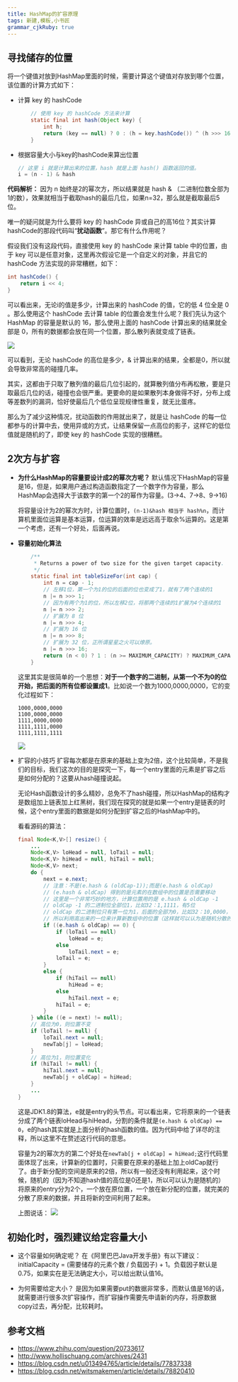 ```yaml
---
title: HashMap的扩容原理
tags: 新建,模板,小书匠
grammar_cjkRuby: true
---
```



## 寻找储存的位置
将一个键值对放到HashMap里面的时候，需要计算这个键值对存放到哪个位置，该位置的计算方式如下：
- 计算 key 的 hashCode
    ```java
        // 使用 key 的 hashCode 方法来计算
        static final int hash(Object key) {
            int h;
            return (key == null) ? 0 : (h = key.hashCode()) ^ (h >>> 16);
        }
    ```

- 根据容量大小与key的hashCode来算出位置
    ```java
    // 这里 i 就是计算出来的位置，hash 就是上面 hash() 函数返回的值。
    i = (n - 1) & hash
    ```
**代码解析：**
因为 n 始终是2的幂次方，所以结果就是 hash & （二进制位数全部为1的数），效果就相当于截取hash的最后几位，如果n=32，那么就是截取最后5位。

唯一的疑问就是为什么要将 key 的 hashCode 异或自己的高16位？其实计算hashCode的那段代码叫“**扰动函数**”。那它有什么作用呢？

假设我们没有这段代码，直接使用 key 的 hashCode 来计算 table 中的位置，由于 key 可以是任意对象，这里再次假设它是一个自定义的对象，并且它的 hashCode 方法实现的非常糟糕，如下：
```java
int hashCode() {
    return i << 4;
}
```
可以看出来，无论i的值是多少，计算出来的 hashCode 的值，它的低 4 位全是 0 。那么使用这个 hashCode 去计算 table 的位置会发生什么呢？我们先认为这个HashMap 的容量是默认的 16，那么使用上面的 hashCode 计算出来的结果就全部是 0，所有的数据都会放在同一个位置，那么散列表就变成了链表。

![](find_pos.png)

可以看到，无论 hashCode 的高位是多少，& 计算出来的结果，全都是0，所以就会导致非常高的碰撞几率。

其实，这都由于只取了散列值的最后几位引起的，就算散列值分布再松散，要是只取最后几位的话，碰撞也会很严重。更要命的是如果散列本身做得不好，分布上成等差数列的漏洞，恰好使最后几个低位呈现规律性重复，就无比蛋疼。

那么为了减少这种情况，扰动函数的作用就出来了，就是让 hashCode 的每一位都参与的计算中去，使用异或的方式，让结果保留一点高位的影子，这样它的低位值就是随机的了，即使 key 的 hashCode 实现的很糟糕。

## 2次方与扩容
- **为什么HashMap的容量要设计成2的幂次方呢？**
    默认情况下HashMap的容量是16，但是，如果用户通过构造函数指定了一个数字作为容量，那么HashMap会选择大于该数字的第一个2的幂作为容量。(3->4、7->8、9->16)

    将容量设计为2的幂次方时，计算位置时，`(n-1)&hash 相当于 hash%n`，而计算机里面位运算是基本运算，位运算的效率是远远高于取余%运算的。这是第一个考虑，还有一个好处，后面再说。
    
- **容量初始化算法**
    
    ```java
        /**
         * Returns a power of two size for the given target capacity.
         */
        static final int tableSizeFor(int cap) {
            int n = cap - 1;
            // 左移1位，第一个为1的位的后面的位也变成了1，就有了两个连续的1
            n |= n >>> 1;
            // 因为有两个为1的位，所以左移2位，将那两个连续的1扩展为4个连续的1
            n |= n >>> 2;
            // 扩展为 8 位
            n |= n >>> 4;
            // 扩展为 16 位
            n |= n >>> 8;
            // 扩展为 32 位，正所谓星星之火可以燎原。
            n |= n >>> 16;
            return (n < 0) ? 1 : (n >= MAXIMUM_CAPACITY) ? MAXIMUM_CAPACITY : n + 1;
        }
    ```
    这里其实是很简单的一个思想：**对于一个数字的二进制，从第一个不为0的位开始，把后面的所有位都设置成1**。比如说一个数为1000,0000,0000，它的变化过程如下：
    ```console
    1000,0000,0000
    1100,0000,0000
    1111,0000,0000
    1111,1111,0000
    1111,1111,1111
    ```
    ![](cap_init.png)
    
- 扩容的小技巧
    扩容每次都是在原来的基础上变为2倍，这个比较简单，不是我们的目标，我们这次的目的是探究一下，每一个entry里面的元素是扩容之后是如何分配的？这要从hash碰撞说起。

    无论Hash函数设计的多么精妙，总免不了hash碰撞，所以HashMap的结构才是数组加上链表加上红黑树，我们现在探究的就是如果一个entry是链表的时候，这个entry里面的数据是如何分配到扩容之后的HashMap中的。
    
    看看源码的算法：
    ```java
    final Node<K,V>[] resize() {
        ...
        Node<K,V> loHead = null, loTail = null;
        Node<K,V> hiHead = null, hiTail = null;
        Node<K,V> next;
        do {
            next = e.next;
            // 注意：不是(e.hash & (oldCap-1));而是(e.hash & oldCap)
            // (e.hash & oldCap) 得到的是元素的在数组中的位置是否需要移动
            // 这里是一个非常巧妙的地方，计算位置用的是 e.hash & oldCap -1
            // oldCap -1 的二进制位全部位1，比如32：1,1111，有5位
            // oldCap 的二进制位只有第一位为1，后面的全部为0，比如32：10,0000，有6位
            // 所以利用高出来的一位来计算新数组中的位置（这样就可以认为是随机分散的）
            if ((e.hash & oldCap) == 0) {
                if (loTail == null)
                    loHead = e;
                else
                    loTail.next = e;
                loTail = e;
            }
            else {
                if (hiTail == null)
                    hiHead = e;
                else
                    hiTail.next = e;
                hiTail = e;
            }
        } while ((e = next) != null);
        // 高位为0，则位置不变
        if (loTail != null) {
            loTail.next = null;
            newTab[j] = loHead;
        }
        // 高位为1，则位置变化
        if (hiTail != null) {
            hiTail.next = null;
            newTab[j + oldCap] = hiHead;
        }
        ...
    }
    ```
    这是JDK1.8的算法，e就是entry的头节点。可以看出来，它将原来的一个链表分成了两个链表loHead与hiHead，分割的条件就是`(e.hash & oldCap) == 0`，e的hash其实就是上面分析的hash函数的值。因为代码中给了详尽的注释，所以这里不在赘述这行代码的意思。
    
    容量为2的幂次方的第二个好处在`newTab[j + oldCap] = hiHead;`这行代码里面体现了出来，计算新的位置时，只需要在原来的基础上加上oldCap就行了。由于新分配的空间是原来的2倍，所以有一般还没有利用起来，这个时候，随机的（因为不知道hash值的高位是0还是1，所以可以认为是随机的）将原来的entry分为2个，一个放在原位置，一个放在新分配的位置，就完美的分散了原来的数据，并且将新的空间利用了起来。
    
    上图说话：
    ![](resize.png)
    

## 初始化时，强烈建议给定容量大小
- 这个容量如何确定呢？
在《阿里巴巴Java开发手册》有以下建议：
initialCapacity = (需要储存的元素个数 / 负载因子) + 1。负载因子默认是0.75，如果实在是无法确定大小，可以给出默认值16。

- 为何需要给定大小？
是因为如果需要put的数据非常多，而默认值是16的话，就需要进行很多次扩容操作，而扩容操作需要先申请新的内存，将原数据copy过去，再分配，比较耗时。

## 参考文档
- https://www.zhihu.com/question/20733617
- http://www.hollischuang.com/archives/2431
- https://blog.csdn.net/u013494765/article/details/77837338
- https://blog.csdn.net/witsmakemen/article/details/78820410